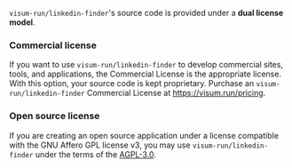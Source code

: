 `visum-run/linkedin-finder`'s source code is provided under a **dual license model**.

### Commercial license

If you want to use `visum-run/linkedin-finder` to develop commercial sites, tools, and applications, the Commercial License is the appropriate license. With this option, your source code is kept proprietary. Purchase an `visum-run/linkedin-finder` Commercial License at https://visum.run/pricing.

### Open source license

If you are creating an open source application under a license compatible with the GNU Affero GPL license v3, you may use `visum-run/linkedin-finder` under the terms of the [AGPL-3.0](./LICENSE.AGPL).
